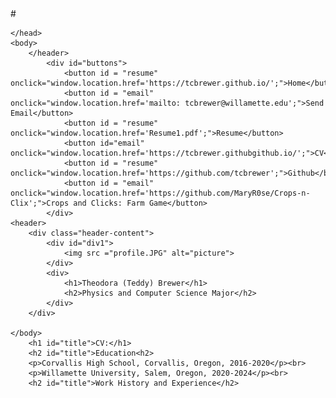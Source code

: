 
<html>
    <head>
        #<title>Teddy's Website-CV</title>
        <link rel="stylesheet" href="style.css"/>
        
    </head>
    <body>
        </header>
            <div id="buttons">
                <button id = "resume" onclick="window.location.href='https://tcbrewer.github.io/';">Home</button>
                <button id = "email" onclick="window.location.href='mailto: tcbrewer@willamette.edu';">Send Email</button>
                <button id = "resume" onclick="window.location.href='Resume1.pdf';">Resume</button>
                <button id="email" onclick="window.location.href='https://tcbrewer.githubgithub.io/';">CV</button>
                <button id = "resume" onclick="window.location.href='https://github.com/tcbrewer';">Github</button>
                <button id = "email" onclick="window.location.href='https://github.com/MaryR0se/Crops-n-Clix';">Crops and Clicks: Farm Game</button>
            </div>
    <header>
        <div class="header-content">
            <div id="div1">
                <img src ="profile.JPG" alt="picture">
            </div>
            <div>
                <h1>Theodora (Teddy) Brewer</h1>
                <h2>Physics and Computer Science Major</h2>
            </div>
        </div>

    </body>
        <h1 id="title">CV:</h1> 
        <h2 id="title">Education<h2>
        <p>Corvallis High School, Corvallis, Oregon, 2016-2020</p><br>
        <p>Willamette University, Salem, Oregon, 2020-2024</p><br>
        <h2 id="title">Work History and Experience</h2>

</html>






















